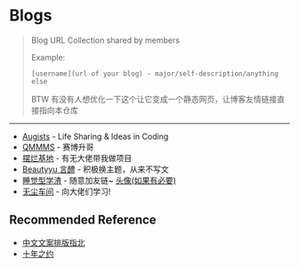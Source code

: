 # Blogs

> Blog URL Collection shared by members
>
> Example:
>
>     [username](url of your blog) - major/self-description/anything else
>
> BTW 有没有人想优化一下这个让它变成一个静态网页，让博客友情链接直接指向本仓库

---

* [Augists](https://augists.top) - Life Sharing & Ideas in Coding
* [QMMMS](https://qmmms.github.io) - 赛博升哥
* [摆烂基地](https://blog.lrdhappy.com/) - 有无大佬带我做项目
* [Beautyyu 言醴](https://blog.beautyyu.one/) - 积极换主题，从来不写文
* [睡觉型学渣](http://constfrost.com/) - 随意加友链~ [头像(如果有必要)](https://lrd12345.oss-cn-beijing.aliyuncs.com/img/D95F9FAB3C948E6C5D5AAE4F3E3E2E5E.jpg)
* [无尘车间](https://dawncraft.cc/) - 向大佬们学习!

## Recommended Reference

* [中文文案排版指北](https://github.com/sparanoid/chinese-copywriting-guidelines)
* [十年之约](https://www.foreverblog.cn/)

